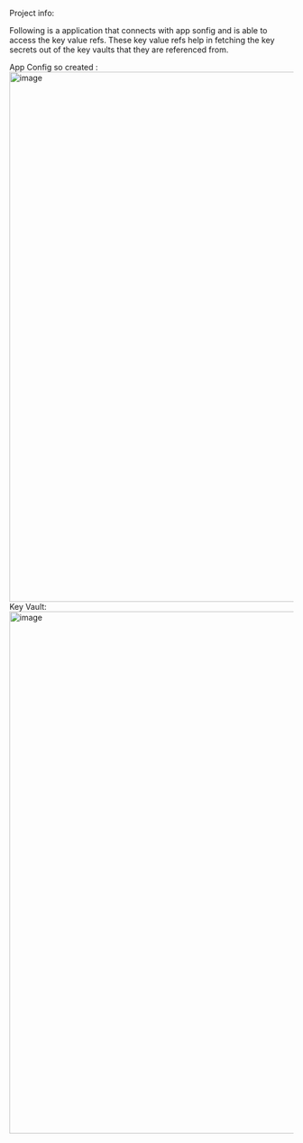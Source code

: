 Project info:

Following is a application that connects with app sonfig and is able to access the key value refs. 
These key value refs help in fetching the key secrets out of the key vaults that they are referenced from.


App Config so created :
<img width="940" alt="image" src="https://github.com/user-attachments/assets/93845d6e-d7aa-40f6-8a21-cbe522404e70">
Key Vault:
<img width="926" alt="image" src="https://github.com/user-attachments/assets/cacfcd96-7024-4514-95b2-e33909a983ce">
